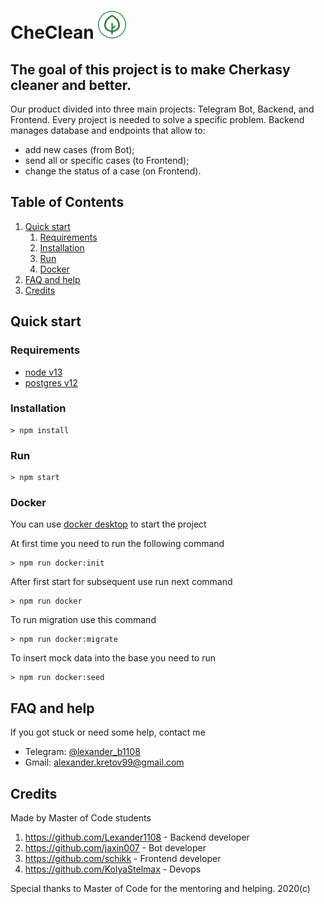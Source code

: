 # CheClean ![Project-logo](docs/CheClean-logo.png)

## The goal of this project is to make Cherkasy cleaner and better.

Our product divided into three main projects: Telegram Bot, Backend, and Frontend. Every project is needed to solve a specific problem. Backend manages database and endpoints that allow to:
* add new cases (from Bot);
* send all or specific cases (to Frontend);
* change the status of a case (on Frontend).

## Table of Contents
1. [Quick start](#quick-start)
    1. [Requirements](#requirements)
    2. [Installation](#installation)
    3. [Run](#run)
    4. [Docker](#docker)
2. [FAQ and help](#faq-and-help)
3. [Credits](#credits)

## Quick start

### Requirements
* [node v13](https://nodejs.org/dist/v13.12.0/)
* [postgres v12](https://www.enterprisedb.com/downloads/postgres-postgresql-downloads)

### Installation
``` shell
> npm install
```

### Run
``` shell
> npm start
```

### Docker
You can use [docker desktop](https://www.docker.com/products/docker-desktop) to start the project

At first time you need to run the following command
``` shell
> npm run docker:init
```

After first start for subsequent use run next command
``` shell
> npm run docker
```

To run migration use this command
``` shell
> npm run docker:migrate
```

To insert mock data into the base you need to run
``` shell
> npm run docker:seed
```



## FAQ and help
If you got stuck or need some help, contact me
* Telegram: [@lexander_b1108](https://t.me/lexander_b1108)
* Gmail: [alexander.kretov99@gmail.com](mailto:alexander.kretov99@gmail.com?subject=[GitHub]%20CheClean)

## Credits
Made by Master of Code students

1. https://github.com/Lexander1108 - Backend developer
2. https://github.com/jaxin007 - Bot developer
3. https://github.com/schikk - Frontend developer
4. https://github.com/KolyaStelmax - Devops 

Special thanks to Master of Code for the mentoring and helping. 2020(c)
